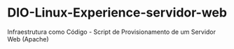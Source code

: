 # DIO-Linux-Experience-servidor-web
Infraestrutura como Código - Script de Provisionamento de um Servidor Web (Apache)
